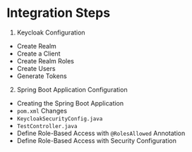 # Integration Steps

1. Keycloak Configuration
- Create Realm
- Create a Client
- Create Realm Roles
- Create Users
- Generate Tokens

2. Spring Boot Application Configuration
- Creating the Spring Boot Application
- `pom.xml` Changes
- `KeycloakSecurityConfig.java`
- `TestController.java`
- Define Role-Based Access with `@RolesAllowed` Annotation
- Define Role-Based Access with Security Configuration